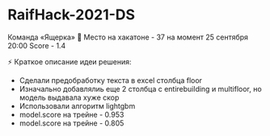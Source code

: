 # RaifHack-2021-DS
Команда «Ящерка» 🦎 Место на хакатоне - 37 на момент 25 сентября 20:00
Score - 1.4

⚡  Краткое описание идеи решения:
- Сделали предобработку текста в excel столбца floor
- Изначально добавлялиь еще 2 столбца с entirebuilding и multifloor, но модель выдавала хуже скор
- Использовали алгоритм lightgbm
- model.score на трейне - 0.953
- model.score на трейне - 0.805

